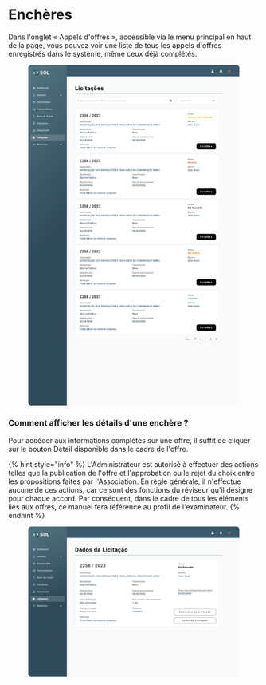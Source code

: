 # Enchères

Dans l'onglet « Appels d'offres », accessible via le menu principal en haut de la page, vous pouvez voir une liste de tous les appels d'offres enregistrés dans le système, même ceux déjà complétés.

<figure><img src="../../../.gitbook/assets/Licitações.png" alt=""><figcaption></figcaption></figure>

### Comment afficher les détails d'une enchère ?

Pour accéder aux informations complètes sur une offre, il suffit de cliquer sur le bouton Détail disponible dans le cadre de l'offre.

{% hint style="info" %}
L'Administrateur est autorisé à effectuer des actions telles que la publication de l'offre et l'approbation ou le rejet du choix entre les propositions faites par l'Association. En règle générale, il n'effectue aucune de ces actions, car ce sont des fonctions du réviseur qu'il désigne pour chaque accord. Par conséquent, dans le cadre de tous les éléments liés aux offres, ce manuel fera référence au profil de l'examinateur.
{% endhint %}

<figure><img src="../../../.gitbook/assets/Dados da Licitação (Em rascunho).png" alt=""><figcaption></figcaption></figure>
